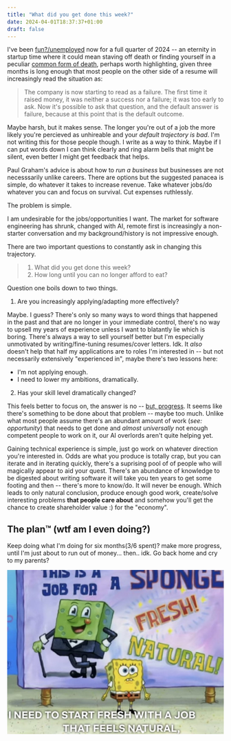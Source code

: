 ```yaml
---
title: "What did you get done this week?"
date: 2024-04-01T18:37:37+01:00
draft: false
---
```


I've been [fun?/unemployed](../funemployment) now for a full quarter of 2024 -- an eternity in startup time where it could mean staving off death or finding yourself in a peculiar [common form of death](https://www.paulgraham.com/pinch.html), perhaps worth highlighting, given three months is long enough that most people on the other side of a resume will increasingly read the situation as:

> The company is now starting to read as a failure. The first time it raised money, it was neither a success nor a failure; it was too early to ask. Now it's possible to ask that question, and the default answer is failure, because at this point that is the default outcome.

Maybe harsh, but it makes sense. The longer you're out of a job the more likely you're percieved as unhireable and your _default trajectory is bad_. I'm not writing this for those people though. I write as a way to think. Maybe if I can put words down I can think clearly and ring alarm bells that might be silent, even better I might get feedback that helps.

Paul Graham's advice is about how to _run a business_ but businesses are not necesssarily unlike careers. There are options but the suggested panacea is simple, do whatever it takes to increase revenue. Take whatever jobs/do whatever you can and focus on survival. Cut expenses ruthlessly.

The problem is simple.

 I am undesirable for the jobs/opportunities I want.
The market for software engineering has shrunk, changed with AI, remote first is increasingly a non-starter conversation 
and my background/history is not impressive enough.

There are two important questions to constantly ask in changing this trajectory.
> 1. What did you get done this week?
> 2. How long until you can no longer afford to eat?

Question one boils down to two things. 

1. Are you increasingly applying/adapting more effectively?

Maybe. I guess? There's only so many ways to word things that happened in the past and that are no longer in your immediate control, there's no way to upsell my years of experience unless I want to blatantly lie which is boring. There's always a way to sell yourself better but I'm especially unmotivated by writing/fine-tuning resumes/cover letters. Idk. It _also_ doesn't help that half my applications are to roles I'm interested in -- but not necessarily extensively "experienced in", maybe there's two lessons here:
- I'm not applying enough.
- I need to lower my ambitions, dramatically.

2. Has your skill level dramatically changed?

This feels better to focus on, the answer is no -- [but, progress](https://github.com/hailelagi?tab=overview&from=2024-03-01&to=2024-03-31). It seems like there's something to be done about that problem -- maybe too much. Unlike what most people assume there's an abundant amount of work (_see: opportunity_) that needs to get done and _almost universally_ not enough competent people to work on it, our AI overlords aren't quite helping yet.

Gaining technical experience is simple, just go work on whatever direction you're interested in. Odds are what you produce is totally crap, but you can iterate and in iterating quickly, there's a suprising pool of of people who will magically appear to aid your quest. There's an abundance of knowledge to be digested about writing software it will take you ten years to get some footing and then -- there's more to know/do. It will never be enough. Which leads to only natural conclusion, produce enough good work, create/solve interesting problems **that people care about** and somehow you'll get the chance to create shareholder value :) for the "economy".

## The plan™️ (wtf am I even doing?)

Keep doing what I'm doing for six months(3/6 spent)? make more progress, until I'm just about to run out of money... then.. idk. Go back home and cry to my parents?

![sponge bob standing infront of a banner about a job](/fresh.jpeg)
